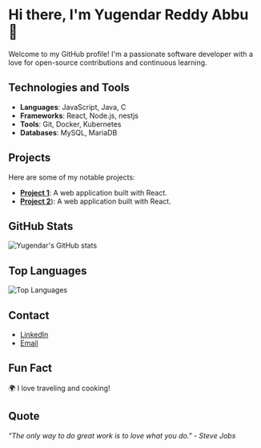 # Hi there, I'm Yugendar Reddy Abbu 👋

Welcome to my GitHub profile! I'm a passionate software developer with a love for open-source contributions and continuous learning.

## Technologies and Tools

- **Languages**: JavaScript, Java, C
- **Frameworks**: React, Node.js, nestjs
- **Tools**: Git, Docker, Kubernetes
- **Databases**: MySQL, MariaDB

## Projects

Here are some of my notable projects:

- [**Project 1**](https://github.com/Yugendarreddyabbu/Yugendarreddyabbu): A web application built with React.
- [**Project 2**](https://github.com/Yugendarreddyabbu/Admin-Management-Portal)): A web application built with React.


## GitHub Stats

![Yugendar's GitHub stats](https://github-readme-stats.vercel.app/api?username=Yugendarreddyabbu&show_icons=true&theme=radical)

## Top Languages

![Top Languages](https://github-readme-stats.vercel.app/api/top-langs/?username=Yugendarreddyabbu&layout=compact&theme=radical)

## Contact

- [LinkedIn](https://www.linkedin.com/in/yugendarreddy-abbu-68a016249?utm_source=share&utm_campaign=share_via&utm_content=profile&utm_medium=android_app)
- [Email](mailto:yugendarreddy203@gmail.com)

## Fun Fact

🌍 I love traveling and cooking!

## Quote

_"The only way to do great work is to love what you do." - Steve Jobs_
